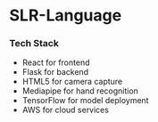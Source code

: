 # SLR-Language

### Tech Stack

- React for frontend
- Flask for backend
- HTML5 for camera capture
- Mediapipe for hand recognition
- TensorFlow for model deployment
- AWS for cloud services